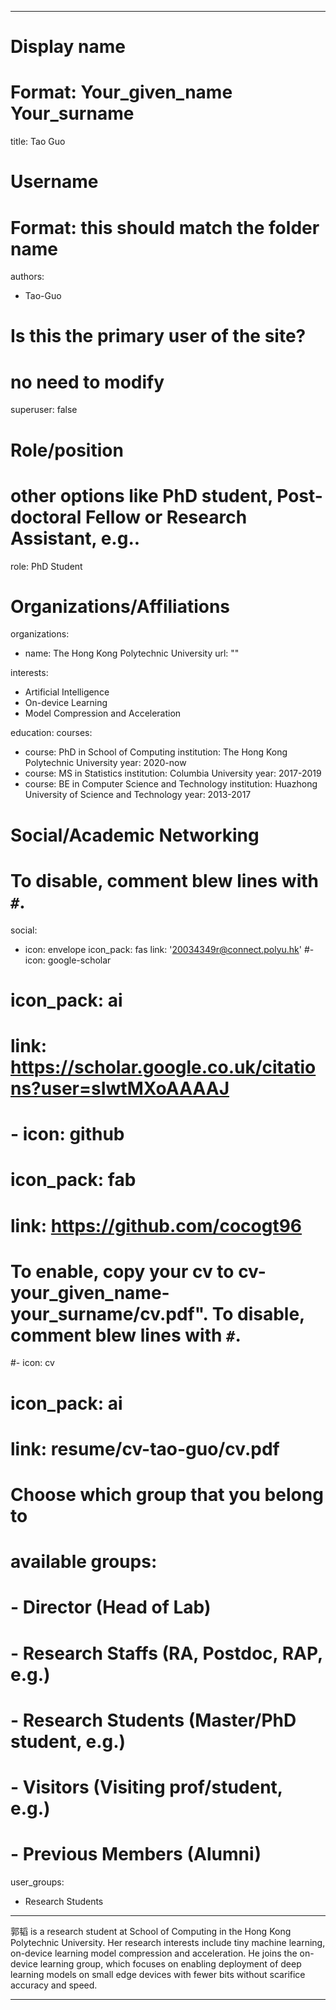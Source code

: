 
---
# Display name
# Format: Your_given_name Your_surname 
title: Tao Guo

# Username
# Format: this should match the folder name
authors:
- Tao-Guo

# Is this the primary user of the site?
# no need to modify 
superuser: false

# Role/position
# other options like PhD student, Post-doctoral Fellow or Research Assistant, e.g..
role: PhD Student

# Organizations/Affiliations
organizations:
- name: The Hong Kong Polytechnic University
  url: ""

interests:
- Artificial Intelligence
- On-device Learning
- Model Compression and Acceleration

education:
  courses:
  - course: PhD in School of Computing
    institution: The Hong Kong Polytechnic University
    year: 2020-now
  - course: MS in Statistics
    institution: Columbia University
    year: 2017-2019
  - course: BE in Computer Science and Technology
    institution: Huazhong University of Science and Technology
    year: 2013-2017

# Social/Academic Networking
# To disable, comment blew lines with `#`.
social:
- icon: envelope
  icon_pack: fas
  link: '20034349r@connect.polyu.hk'
#- icon: google-scholar
#  icon_pack: ai
#  link: https://scholar.google.co.uk/citations?user=sIwtMXoAAAAJ
# - icon: github
 # icon_pack: fab
  # link: https://github.com/cocogt96

# To enable, copy your cv to cv-your_given_name-your_surname/cv.pdf". To disable, comment blew lines with `#`.
#- icon: cv
#  icon_pack: ai
#  link: resume/cv-tao-guo/cv.pdf

# Choose which group that you belong to
#  available groups:
#  - Director (Head of Lab)
#  - Research Staffs (RA, Postdoc, RAP, e.g.)
#  - Research Students (Master/PhD student, e.g.)
#  - Visitors (Visiting prof/student, e.g.)
#  - Previous Members (Alumni)
user_groups:
- Research Students
---

郭韬 is a research student at School of Computing in the Hong Kong Polytechnic University. Her research interests include tiny machine learning, on-device learning model compression and acceleration. He joins the on-device learning group, which focuses on enabling deployment of deep learning models on small edge devices with fewer bits without scarifice accuracy and speed.

---
